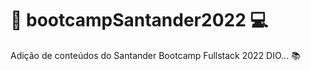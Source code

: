 # :rocket: bootcampSantander2022  :computer:
Adição de conteúdos do Santander Bootcamp Fullstack 2022 DIO...  :books:
